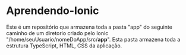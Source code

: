 # Aprendendo-Ionic

Este é um repositório que armazena toda a pasta "app" do seguinte caminho de um diretorio criado pelo Ionic "/home/seuUsuario/nomeDoApp/src/**app**".
Esta pasta armazena toda a estrutura TypeScript, HTML, CSS da aplicação.
 
